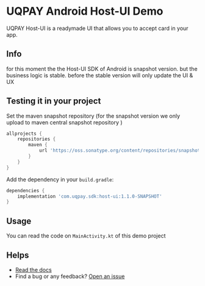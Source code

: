 # UQPAY Android Host-UI Demo

UQPAY Host-UI is a readymade UI that allows you to accept card in your app.

## Info
for this moment the the Host-UI SDK of Android is snapshot version. but the business logic is stable.
before the stable version will only update the UI & UX

## Testing it in your project

Set the maven snapshot repository (for the snapshot version we only upload to maven central snapshot repository )
```groovy
allprojects {
    repositories {
        maven {
            url 'https://oss.sonatype.org/content/repositories/snapshots/'
        }
    }
}
```

Add the dependency in your `build.gradle`:
```groovy
dependencies {
    implementation 'com.uqpay.sdk:host-ui:1.1.0-SNAPSHOT'
}
```

## Usage

You can read the code on `MainActivity.kt` of this demo project

## Helps
* [Read the docs](https://developer.uqpay.com/api/#/)
* Find a bug or any feedback? [Open an issue](https://github.com/uqpaytechnology/host-ui-android-demo/issues)